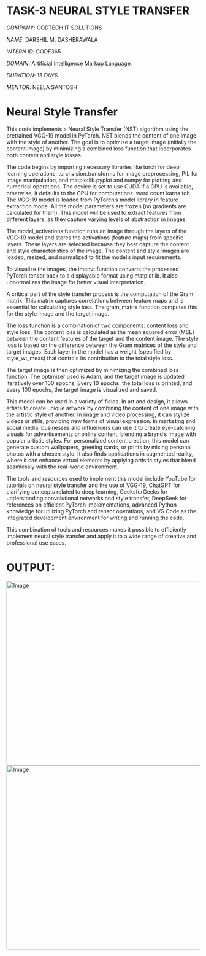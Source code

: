 # TASK-3 NEURAL STYLE TRANSFER 

*COMPANY*: CODTECH IT SOLUTIONS

*NAME*: DARSHIL M. DASHERAWALA

*INTERN ID*: CODF365

*DOMAIN*: Artificial Intelligence Markup Language.

*DURATION*: 15 DAYS

*MENTOR*: NEELA SANTOSH

# Neural Style Transfer 

This code implements a Neural Style Transfer (NST) algorithm using the pretrained VGG-19 model in PyTorch. NST blends the content of one image with the style of another. The goal is to optimize a target image (initially the content image) by minimizing a combined loss function that incorporates both content and style losses.

The code begins by importing necessary libraries like torch for deep learning operations, torchvision.transforms for image preprocessing, PIL for image manipulation, and matplotlib.pyplot and numpy for plotting and numerical operations. The device is set to use CUDA if a GPU is available, otherwise, it defaults to the CPU for computations.
word count karna toh
The VGG-19 model is loaded from PyTorch’s model library in feature extraction mode. All the model parameters are frozen (no gradients are calculated for them). This model will be used to extract features from different layers, as they capture varying levels of abstraction in images.

The model_activations function runs an image through the layers of the VGG-19 model and stores the activations (feature maps) from specific layers. These layers are selected because they best capture the content and style characteristics of the image. The content and style images are loaded, resized, and normalized to fit the model’s input requirements.

To visualize the images, the imcnvt function converts the processed PyTorch tensor back to a displayable format using matplotlib. It also unnormalizes the image for better visual interpretation.

A critical part of the style transfer process is the computation of the Gram matrix. This matrix captures correlations between feature maps and is essential for calculating style loss. The gram_matrix function computes this for the style image and the target image.

The loss function is a combination of two components: content loss and style loss. The content loss is calculated as the mean squared error (MSE) between the content features of the target and the content image. The style loss is based on the difference between the Gram matrices of the style and target images. Each layer in the model has a weight (specified by style_wt_meas) that controls its contribution to the total style loss.

The target image is then optimized by minimizing the combined loss function. The optimizer used is Adam, and the target image is updated iteratively over 100 epochs. Every 10 epochs, the total loss is printed, and every 100 epochs, the target image is visualized and saved.

This model can be used in a variety of fields. In art and design, it allows artists to create unique artwork by combining the content of one image with the artistic style of another. In image and video processing, it can stylize videos or stills, providing new forms of visual expression. In marketing and social media, businesses and influencers can use it to create eye-catching visuals for advertisements or online content, blending a brand’s image with popular artistic styles. For personalized content creation, this model can generate custom wallpapers, greeting cards, or prints by mixing personal photos with a chosen style. It also finds applications in augmented reality, where it can enhance virtual elements by applying artistic styles that blend seamlessly with the real-world environment.

The tools and resources used to implement this model include YouTube for tutorials on neural style transfer and the use of VGG-19, ChatGPT for clarifying concepts related to deep learning, GeeksforGeeks for understanding convolutional networks and style transfer, DeepSeek for references on efficient PyTorch implementations, advanced Python knowledge for utilizing PyTorch and tensor operations, and VS Code as the integrated development environment for writing and running the code.

This combination of tools and resources makes it possible to efficiently implement neural style transfer and apply it to a wide range of creative and professional use cases.

# OUTPUT: 

<img width="640" height="480" alt="Image" src="https://github.com/user-attachments/assets/320cbebf-1d72-436d-a22c-8dac073868a1" />
<img width="640" height="480" alt="Image" src="https://github.com/user-attachments/assets/ea421e12-540f-40a5-98fb-2c83162d245e" />
